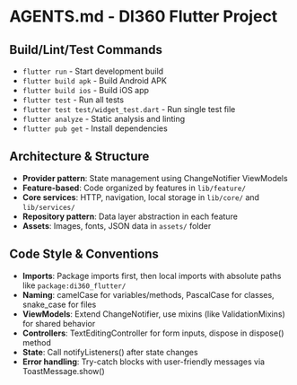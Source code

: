 # AGENTS.md - DI360 Flutter Project

## Build/Lint/Test Commands
- `flutter run` - Start development build
- `flutter build apk` - Build Android APK 
- `flutter build ios` - Build iOS app
- `flutter test` - Run all tests
- `flutter test test/widget_test.dart` - Run single test file
- `flutter analyze` - Static analysis and linting
- `flutter pub get` - Install dependencies

## Architecture & Structure
- **Provider pattern**: State management using ChangeNotifier ViewModels
- **Feature-based**: Code organized by features in `lib/feature/`
- **Core services**: HTTP, navigation, local storage in `lib/core/` and `lib/services/`
- **Repository pattern**: Data layer abstraction in each feature
- **Assets**: Images, fonts, JSON data in `assets/` folder

## Code Style & Conventions
- **Imports**: Package imports first, then local imports with absolute paths like `package:di360_flutter/`
- **Naming**: camelCase for variables/methods, PascalCase for classes, snake_case for files
- **ViewModels**: Extend ChangeNotifier, use mixins (like ValidationMixins) for shared behavior
- **Controllers**: TextEditingController for form inputs, dispose in dispose() method
- **State**: Call notifyListeners() after state changes
- **Error handling**: Try-catch blocks with user-friendly messages via ToastMessage.show()
